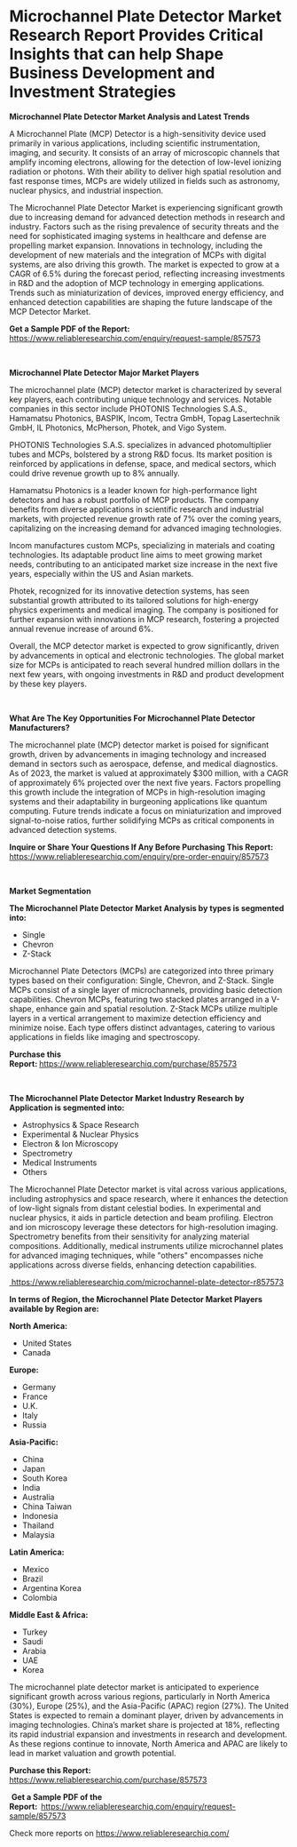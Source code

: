 <p><h1>Microchannel Plate Detector Market Research Report Provides Critical Insights that can help Shape Business Development and Investment Strategies</h1></p><p><strong>Microchannel Plate Detector Market Analysis and Latest Trends</strong></p>
<p><p>A Microchannel Plate (MCP) Detector is a high-sensitivity device used primarily in various applications, including scientific instrumentation, imaging, and security. It consists of an array of microscopic channels that amplify incoming electrons, allowing for the detection of low-level ionizing radiation or photons. With their ability to deliver high spatial resolution and fast response times, MCPs are widely utilized in fields such as astronomy, nuclear physics, and industrial inspection.</p><p>The Microchannel Plate Detector Market is experiencing significant growth due to increasing demand for advanced detection methods in research and industry. Factors such as the rising prevalence of security threats and the need for sophisticated imaging systems in healthcare and defense are propelling market expansion. Innovations in technology, including the development of new materials and the integration of MCPs with digital systems, are also driving this growth. The market is expected to grow at a CAGR of 6.5% during the forecast period, reflecting increasing investments in R&D and the adoption of MCP technology in emerging applications. Trends such as miniaturization of devices, improved energy efficiency, and enhanced detection capabilities are shaping the future landscape of the MCP Detector Market.</p></p>
<p><strong>Get a Sample PDF of the Report:&nbsp;</strong> <a href="https://www.reliableresearchiq.com/enquiry/request-sample/857573?utm_campaign=3177&utm_medium=2&utm_source=Github&utm_content=ia&utm_term=09042025&utm_id=microchannel-plate-detector">https://www.reliableresearchiq.com/enquiry/request-sample/857573</a></p>
<p>&nbsp;</p>
<p><strong>Microchannel Plate Detector Major Market Players</strong></p>
<p><p>The microchannel plate (MCP) detector market is characterized by several key players, each contributing unique technology and services. Notable companies in this sector include PHOTONIS Technologies S.A.S., Hamamatsu Photonics, BASPIK, Incom, Tectra GmbH, Topag Lasertechnik GmbH, IL Photonics, McPherson, Photek, and Vigo System. </p><p>PHOTONIS Technologies S.A.S. specializes in advanced photomultiplier tubes and MCPs, bolstered by a strong R&D focus. Its market position is reinforced by applications in defense, space, and medical sectors, which could drive revenue growth up to 8% annually.</p><p>Hamamatsu Photonics is a leader known for high-performance light detectors and has a robust portfolio of MCP products. The company benefits from diverse applications in scientific research and industrial markets, with projected revenue growth rate of 7% over the coming years, capitalizing on the increasing demand for advanced imaging technologies.</p><p>Incom manufactures custom MCPs, specializing in materials and coating technologies. Its adaptable product line aims to meet growing market needs, contributing to an anticipated market size increase in the next five years, especially within the US and Asian markets.</p><p>Photek, recognized for its innovative detection systems, has seen substantial growth attributed to its tailored solutions for high-energy physics experiments and medical imaging. The company is positioned for further expansion with innovations in MCP research, fostering a projected annual revenue increase of around 6%.</p><p>Overall, the MCP detector market is expected to grow significantly, driven by advancements in optical and electronic technologies. The global market size for MCPs is anticipated to reach several hundred million dollars in the next few years, with ongoing investments in R&D and product development by these key players.</p></p>
<p>&nbsp;</p>
<p><strong>What Are The Key Opportunities For Microchannel Plate Detector Manufacturers?</strong></p>
<p><p>The microchannel plate (MCP) detector market is poised for significant growth, driven by advancements in imaging technology and increased demand in sectors such as aerospace, defense, and medical diagnostics. As of 2023, the market is valued at approximately $300 million, with a CAGR of approximately 6% projected over the next five years. Factors propelling this growth include the integration of MCPs in high-resolution imaging systems and their adaptability in burgeoning applications like quantum computing. Future trends indicate a focus on miniaturization and improved signal-to-noise ratios, further solidifying MCPs as critical components in advanced detection systems.</p></p>
<p><strong>Inquire or Share Your Questions If Any Before Purchasing This Report:</strong> <a href="https://www.reliableresearchiq.com/enquiry/pre-order-enquiry/857573?utm_campaign=3177&utm_medium=2&utm_source=Github&utm_content=ia&utm_term=09042025&utm_id=microchannel-plate-detector">https://www.reliableresearchiq.com/enquiry/pre-order-enquiry/857573</a></p>
<p>&nbsp;</p>
<p><strong>Market Segmentation</strong></p>
<p><strong>The Microchannel Plate Detector Market Analysis by types is segmented into:</strong></p>
<p><ul><li>Single</li><li>Chevron</li><li>Z-Stack</li></ul></p>
<p><p>Microchannel Plate Detectors (MCPs) are categorized into three primary types based on their configuration: Single, Chevron, and Z-Stack. Single MCPs consist of a single layer of microchannels, providing basic detection capabilities. Chevron MCPs, featuring two stacked plates arranged in a V-shape, enhance gain and spatial resolution. Z-Stack MCPs utilize multiple layers in a vertical arrangement to maximize detection efficiency and minimize noise. Each type offers distinct advantages, catering to various applications in fields like imaging and spectroscopy.</p></p>
<p><strong>Purchase this Report:&nbsp;</strong><a href="https://www.reliableresearchiq.com/purchase/857573?utm_campaign=3177&utm_medium=2&utm_source=Github&utm_content=ia&utm_term=09042025&utm_id=microchannel-plate-detector">https://www.reliableresearchiq.com/purchase/857573</a></p>
<p>&nbsp;</p>
<p><strong>The Microchannel Plate Detector Market Industry Research by Application is segmented into:</strong></p>
<p><ul><li>Astrophysics & Space Research</li><li>Experimental & Nuclear Physics</li><li>Electron & Ion Microscopy</li><li>Spectrometry</li><li>Medical Instruments</li><li>Others</li></ul></p>
<p><p>The Microchannel Plate Detector market is vital across various applications, including astrophysics and space research, where it enhances the detection of low-light signals from distant celestial bodies. In experimental and nuclear physics, it aids in particle detection and beam profiling. Electron and ion microscopy leverage these detectors for high-resolution imaging. Spectrometry benefits from their sensitivity for analyzing material compositions. Additionally, medical instruments utilize microchannel plates for advanced imaging techniques, while "others" encompasses niche applications across diverse fields, enhancing detection capabilities.</p></p>
<p><a href="https://www.reliableresearchiq.com/microchannel-plate-detector-r857573?utm_campaign=3177&utm_medium=2&utm_source=Github&utm_content=ia&utm_term=09042025&utm_id=microchannel-plate-detector">&nbsp;https://www.reliableresearchiq.com/microchannel-plate-detector-r857573</a></p>
<p><strong>In terms of Region, the Microchannel Plate Detector Market Players available by Region are:</strong></p>
<p>
    <p> <strong> North America: </strong>
        <ul>
            <li>United States</li>
            <li>Canada</li>
        </ul>
        </p> 
    <p> <strong> Europe: </strong>
        <ul>
            <li>Germany</li>
            <li>France</li>
            <li>U.K.</li>
            <li>Italy</li>
            <li>Russia</li>
        </ul>
        </p> 
    <p> <strong> Asia-Pacific: </strong>
        <ul>
            <li>China</li>
            <li>Japan</li>
            <li>South Korea</li>
            <li>India</li>
            <li>Australia</li>
            <li>China Taiwan</li>
            <li>Indonesia</li>
            <li>Thailand</li>
            <li>Malaysia</li>
        </ul>
        </p> 
    <p> <strong> Latin America: </strong>
        <ul>
            <li>Mexico</li>
            <li>Brazil</li>
            <li>Argentina Korea</li>
            <li>Colombia</li>
        </ul>
        </p> 
    <p> <strong> Middle East & Africa: </strong>
        <ul>
            <li>Turkey</li>
            <li>Saudi</li>
            <li>Arabia</li>
            <li>UAE</li>
            <li>Korea</li>
        </ul>
    </p>
    </p>
<p><p>The microchannel plate detector market is anticipated to experience significant growth across various regions, particularly in North America (30%), Europe (25%), and the Asia-Pacific (APAC) region (27%). The United States is expected to remain a dominant player, driven by advancements in imaging technologies. China’s market share is projected at 18%, reflecting its rapid industrial expansion and investments in research and development. As these regions continue to innovate, North America and APAC are likely to lead in market valuation and growth potential.</p></p>
<p><strong>Purchase this Report: </strong><a href="https://www.reliableresearchiq.com/purchase/857573?utm_campaign=3177&utm_medium=2&utm_source=Github&utm_content=ia&utm_term=09042025&utm_id=microchannel-plate-detector">https://www.reliableresearchiq.com/purchase/857573</a></p>
<p>&nbsp;<strong>Get a Sample PDF of the Report:&nbsp;&nbsp;</strong><a href="https://www.reliableresearchiq.com/enquiry/request-sample/857573?utm_campaign=3177&utm_medium=2&utm_source=Github&utm_content=ia&utm_term=09042025&utm_id=microchannel-plate-detector">https://www.reliableresearchiq.com/enquiry/request-sample/857573</a></p>
<p><strong></strong></p>
<p>Check more reports on <a href="https://www.reliableresearchiq.com/?utm_campaign=3177&utm_medium=2&utm_source=Github&utm_content=ia&utm_term=09042025&utm_id=microchannel-plate-detector">https://www.reliableresearchiq.com/</a></p>